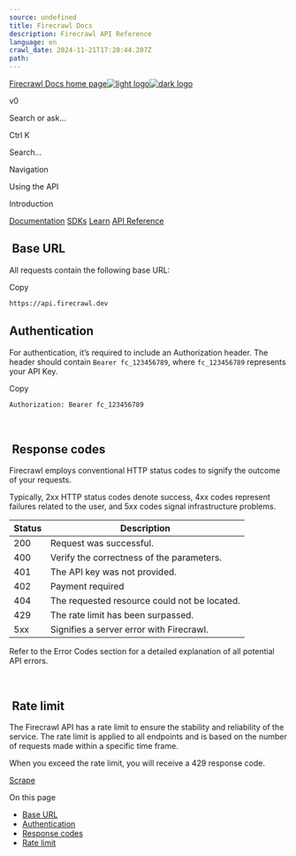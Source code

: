 ```yaml
---
source: undefined
title: Firecrawl Docs
description: Firecrawl API Reference
language: en
crawl_date: 2024-11-21T17:20:44.207Z
path: 
---
```


[Firecrawl Docs home page![light logo](https://mintlify.s3-us-west-1.amazonaws.com/firecrawl/logo/light.svg)![dark logo](https://mintlify.s3-us-west-1.amazonaws.com/firecrawl/logo/dark.svg)](https://firecrawl.dev)

v0

Search or ask...

Ctrl K

Search...

Navigation

Using the API

Introduction

[Documentation](/v0/introduction) [SDKs](/v0/sdks/python) [Learn](https://www.firecrawl.dev/blog/category/tutorials) [API Reference](/v0/api-reference/introduction)

## [​](\#base-url)  Base URL

All requests contain the following base URL:

Copy

```bash
https://api.firecrawl.dev

```

## [​](\#authentication)  Authentication

For authentication, it’s required to include an Authorization header. The header should contain `Bearer fc_123456789`, where `fc_123456789` represents your API Key.

Copy

```bash
Authorization: Bearer fc_123456789

```

​

## [​](\#response-codes)  Response codes

Firecrawl employs conventional HTTP status codes to signify the outcome of your requests.

Typically, 2xx HTTP status codes denote success, 4xx codes represent failures related to the user, and 5xx codes signal infrastructure problems.

| Status | Description |
| --- | --- |
| 200 | Request was successful. |
| 400 | Verify the correctness of the parameters. |
| 401 | The API key was not provided. |
| 402 | Payment required |
| 404 | The requested resource could not be located. |
| 429 | The rate limit has been surpassed. |
| 5xx | Signifies a server error with Firecrawl. |

Refer to the Error Codes section for a detailed explanation of all potential API errors.

​

## [​](\#rate-limit)  Rate limit

The Firecrawl API has a rate limit to ensure the stability and reliability of the service. The rate limit is applied to all endpoints and is based on the number of requests made within a specific time frame.

When you exceed the rate limit, you will receive a 429 response code.

[Scrape](/v0/api-reference/endpoint/scrape)

On this page

- [Base URL](#base-url)
- [Authentication](#authentication)
- [Response codes](#response-codes)
- [Rate limit](#rate-limit)

